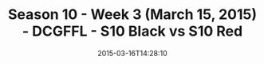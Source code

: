 ---
title: Season 10 - Week 3 (March 15, 2015) - DCGFFL - S10 Black vs S10 Red
teams-score:
- team: _teams/s10-black.md
  score: 20
- team: _teams/s10-red.md
  score: 12
mvp: Alex P. (Black); Long D. (Red)
game-ball: N/A
sportsperson: ''
season: 10
week:
date: '2015-03-16T14:28:10'
pageid: season-10-week-three-4420-vs-4438
---